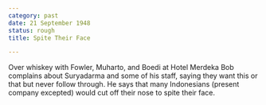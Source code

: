 ```yaml
---
category: past
date: 21 September 1948
status: rough
title: Spite Their Face

---
```



Over whiskey with Fowler, Muharto, and Boedi at Hotel Merdeka Bob complains about Suryadarma and some of his staff,
saying they want this or that but never follow through. He says that
many Indonesians (present company excepted) would cut off their nose to
spite their face.
